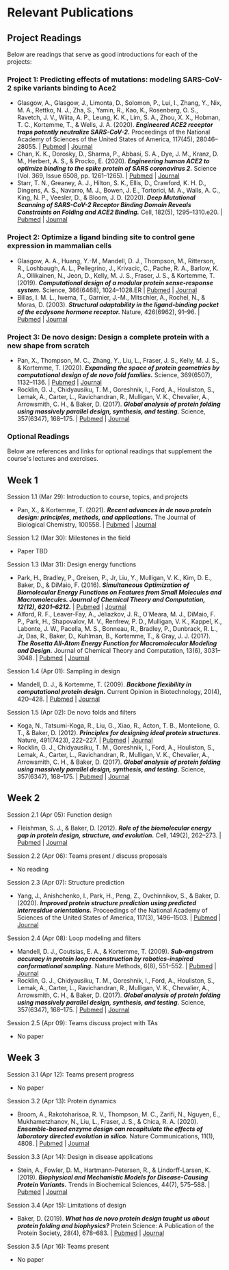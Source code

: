 # Relevant Publications

## Project Readings

Below are readings that serve as good introductions for each of the projects:

### Project 1: Predicting effects of mutations: modeling SARS-CoV-2 spike variants binding to Ace2
- Glasgow, A., Glasgow, J., Limonta, D., Solomon, P., Lui, I., Zhang, Y., Nix, M. A., Rettko, N. J., Zha, S., Yamin, R., Kao, K., Rosenberg, O. S., Ravetch, J. V., Wiita, A. P., Leung, K. K., Lim, S. A., Zhou, X. X., Hobman, T. C., Kortemme, T., & Wells, J. A. (2020). ***Engineered ACE2 receptor traps potently neutralize SARS-CoV-2.***  Proceedings of the National Academy of Sciences of the United States of America, 117(45), 28046–28055. | [Pubmed](https://www.ncbi.nlm.nih.gov/pmc/articles/PMC7668070/) | [Journal](https://doi.org/10.1073/pnas.2016093117)
- Chan, K. K., Dorosky, D., Sharma, P., Abbasi, S. A., Dye, J. M., Kranz, D. M., Herbert, A. S., & Procko, E. (2020). ***Engineering human ACE2 to optimize binding to the spike protein of SARS coronavirus 2.*** Science (Vol. 369, Issue 6508, pp. 1261–1265). | [Pubmed](https://www.ncbi.nlm.nih.gov/pmc/articles/PMC7574912/) | [Journal](https://doi.org/10.1126/science.abc0870)
- Starr, T. N., Greaney, A. J., Hilton, S. K., Ellis, D., Crawford, K. H. D., Dingens, A. S., Navarro, M. J., Bowen, J. E., Tortorici, M. A., Walls, A. C., King, N. P., Veesler, D., & Bloom, J. D. (2020). ***Deep Mutational Scanning of SARS-CoV-2 Receptor Binding Domain Reveals Constraints on Folding and ACE2 Binding.*** Cell, 182(5), 1295–1310.e20. | [Pubmed](http://www.ncbi.nlm.nih.gov/pmc/articles/pmc7418704/) | [Journal](https://doi.org/10.1016/j.cell.2020.08.012)

### Project 2: Optimize a ligand binding site to control gene expression in mammalian cells
- Glasgow, A. A., Huang, Y.-M., Mandell, D. J., Thompson, M., Ritterson, R., Loshbaugh, A. L., Pellegrino, J., Krivacic, C., Pache, R. A., Barlow, K. A., Ollikainen, N., Jeon, D., Kelly, M. J. S., Fraser, J. S., & Kortemme, T. (2019). ***Computational design of a modular protein sense-response system.*** Science, 366(6468), 1024–1028.ER | [Pubmed](https://www.ncbi.nlm.nih.gov/pmc/articles/PMC7343396/) | [Journal](https://doi.org/10.1126/science.aax8780)
- Billas, I. M. L., Iwema, T., Garnier, J.-M., Mitschler, A., Rochel, N., & Moras, D. (2003). ***Structural adaptability in the ligand-binding pocket of the ecdysone hormone receptor.*** Nature, 426(6962), 91–96. | [Pubmed](https://pubmed.ncbi.nlm.nih.gov/14595375/) | [Journal](https://doi.org/10.1038/nature02112)

### Project 3: De novo design: Design a complete protein with a new shape from scratch
- Pan, X., Thompson, M. C., Zhang, Y., Liu, L., Fraser, J. S., Kelly, M. J. S., & Kortemme, T. (2020). ***Expanding the space of protein geometries by computational design of de novo fold families.*** Science, 369(6507), 1132–1136. | [Pubmed](https://www.ncbi.nlm.nih.gov/pmc/articles/PMC7787817/) | [Journal](https://doi.org/10.1126/science.abc0881)
- Rocklin, G. J., Chidyausiku, T. M., Goreshnik, I., Ford, A., Houliston, S., Lemak, A., Carter, L., Ravichandran, R., Mulligan, V. K., Chevalier, A., Arrowsmith, C. H., & Baker, D. (2017). ***Global analysis of protein folding using massively parallel design, synthesis, and testing.*** Science, 357(6347), 168–175. | [Pubmed](https://www.ncbi.nlm.nih.gov/pmc/articles/PMC5568797/) | [Journal](https://doi.org/10.1126/science.aan0693)

### Optional Readings

Below are references and links for optional readings that supplement the course's lectures and exercises. 

## Week 1
Session 1.1 (Mar 29): Introduction to course, topics, and projects
- Pan, X., & Kortemme, T. (2021). ***Recent advances in de novo protein design: principles, methods, and applications.*** The Journal of Biological Chemistry, 100558. | [Pubmed](https://pubmed.ncbi.nlm.nih.gov/33744284/) | [Journal](https://doi.org/10.1016/j.jbc.2021.100558)

Session 1.2 (Mar 30): Milestones in the field
- Paper TBD

Session 1.3 (Mar 31): Design energy functions
- Park, H., Bradley, P., Greisen, P., Jr, Liu, Y., Mulligan, V. K., Kim, D. E., Baker, D., & DiMaio, F. (2016). ***Simultaneous Optimization of Biomolecular Energy Functions on Features from Small Molecules and Macromolecules. Journal of Chemical Theory and Computation, 12(12), 6201–6212.*** | [Pubmed](https://www.ncbi.nlm.nih.gov/pmc/articles/PMC5515585/) | [Journal](https://doi.org/10.1021/acs.jctc.6b00819)
- Alford, R. F., Leaver-Fay, A., Jeliazkov, J. R., O’Meara, M. J., DiMaio, F. P., Park, H., Shapovalov, M. V., Renfrew, P. D., Mulligan, V. K., Kappel, K., Labonte, J. W., Pacella, M. S., Bonneau, R., Bradley, P., Dunbrack, R. L., Jr, Das, R., Baker, D., Kuhlman, B., Kortemme, T., & Gray, J. J. (2017). ***The Rosetta All-Atom Energy Function for Macromolecular Modeling and Design.*** Journal of Chemical Theory and Computation, 13(6), 3031–3048. | [Pubmed](https://www.ncbi.nlm.nih.gov/pmc/articles/PMC5717763/) | [Journal](https://doi.org/10.1021/acs.jctc.7b00125) 

Session 1.4 (Apr 01): Sampling in design
- Mandell, D. J., & Kortemme, T. (2009). ***Backbone flexibility in computational protein design.*** Current Opinion in Biotechnology, 20(4), 420–428. | [Pubmed](https://pubmed.ncbi.nlm.nih.gov/19709874/) | [Journal](https://doi.org/10.1016/j.copbio.2009.07.006) 

Session 1.5 (Apr 02): De novo folds and filters
- Koga, N., Tatsumi-Koga, R., Liu, G., Xiao, R., Acton, T. B., Montelione, G. T., & Baker, D. (2012). ***Principles for designing ideal protein structures.*** Nature, 491(7423), 222–227. | [Pubmed](https://www.ncbi.nlm.nih.gov/pmc/articles/PMC3705962/) | [Journal](https://doi.org/10.1038/nature11600) 
- Rocklin, G. J., Chidyausiku, T. M., Goreshnik, I., Ford, A., Houliston, S., Lemak, A., Carter, L., Ravichandran, R., Mulligan, V. K., Chevalier, A., Arrowsmith, C. H., & Baker, D. (2017). ***Global analysis of protein folding using massively parallel design, synthesis, and testing.*** Science, 357(6347), 168–175. | [Pubmed](https://www.ncbi.nlm.nih.gov/pmc/articles/PMC5568797/) | [Journal](https://doi.org/10.1126/science.aan0693)

## Week 2
Session 2.1 (Apr 05): Function design
- Fleishman, S. J., & Baker, D. (2012). ***Role of the biomolecular energy gap in protein design, structure, and evolution.*** Cell, 149(2), 262–273. | [Pubmed](https://pubmed.ncbi.nlm.nih.gov/22500796/) | [Journal](https://doi.org/10.1016/j.cell.2012.03.016)

Session 2.2 (Apr 06): Teams present / discuss proposals
- No reading

Session 2.3 (Apr 07): Structure prediction
- Yang, J., Anishchenko, I., Park, H., Peng, Z., Ovchinnikov, S., & Baker, D. (2020). ***Improved protein structure prediction using predicted interresidue orientations.*** Proceedings of the National Academy of Sciences of the United States of America, 117(3), 1496–1503. | [Pubmed](https://www.ncbi.nlm.nih.gov/pmc/articles/PMC6983395/) | [Journal](https://doi.org/10.1073/pnas.1914677117) 

Session 2.4 (Apr 08): Loop modeling and filters
- Mandell, D. J., Coutsias, E. A., & Kortemme, T. (2009). ***Sub-angstrom accuracy in protein loop reconstruction by robotics-inspired conformational sampling.*** Nature Methods, 6(8), 551–552. | [Pubmed](https://www.ncbi.nlm.nih.gov/pmc/articles/PMC2847683/) | [Journal](https://doi.org/10.1038/nmeth0809-551)
- Rocklin, G. J., Chidyausiku, T. M., Goreshnik, I., Ford, A., Houliston, S., Lemak, A., Carter, L., Ravichandran, R., Mulligan, V. K., Chevalier, A., Arrowsmith, C. H., & Baker, D. (2017). ***Global analysis of protein folding using massively parallel design, synthesis, and testing.*** Science, 357(6347), 168–175. | [Pubmed](https://www.ncbi.nlm.nih.gov/pmc/articles/PMC5568797/) | [Journal](https://doi.org/10.1126/science.aan0693)

Session 2.5 (Apr 09): Teams discuss project with TAs
- No paper

## Week 3
Session 3.1 (Apr 12): Teams present progress
- No paper

Session 3.2 (Apr 13): Protein dynamics
- Broom, A., Rakotoharisoa, R. V., Thompson, M. C., Zarifi, N., Nguyen, E., Mukhametzhanov, N., Liu, L., Fraser, J. S., & Chica, R. A. (2020). ***Ensemble-based enzyme design can recapitulate the effects of laboratory directed evolution in silico.*** Nature Communications, 11(1), 4808. | [Pubmed](https://www.ncbi.nlm.nih.gov/pmc/articles/PMC7511930/) | [Journal](https://doi.org/10.1038/s41467-020-18619-x)

Session 3.3 (Apr 14): Design in disease applications
- Stein, A., Fowler, D. M., Hartmann-Petersen, R., & Lindorff-Larsen, K. (2019). ***Biophysical and Mechanistic Models for Disease-Causing Protein Variants.*** Trends in Biochemical Sciences, 44(7), 575–588.  | [Pubmed](https://www.ncbi.nlm.nih.gov/pmc/articles/PMC6579676/) | [Journal](https://doi.org/10.1016/j.tibs.2019.01.003)

Session 3.4 (Apr 15): Limitations of design
- Baker, D. (2019). ***What has de novo protein design taught us about protein folding and biophysics?*** Protein Science: A Publication of the Protein Society, 28(4), 678–683. | [Pubmed](https://www.ncbi.nlm.nih.gov/pmc/articles/PMC6423711/) | [Journal](https://doi.org/10.1002/pro.3588)

Session 3.5 (Apr 16): Teams present
- No paper
